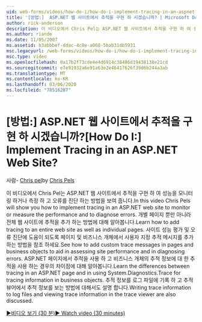 ```yaml
---
uid: web-forms/videos/how-do-i/how-do-i-implement-tracing-in-an-aspnet-web-site
title: '[방법:]  ASP.NET 웹 사이트에서 추적을 구현 하 시겠습니까? | Microsoft Docs'
author: rick-anderson
description: 이 비디오에서 Chris Pel는 ASP.NET 웹 사이트에서 추적을 구현 하 여 성능을 모니터링 하거나 측정 하 고 오류를 진단 하는 방법을 보여 줍니다.
ms.author: riande
ms.date: 11/05/2007
ms.assetid: b3abbbef-ddac-4c8e-a068-5bab31db5931
msc.legacyurl: /web-forms/videos/how-do-i/how-do-i-implement-tracing-in-an-aspnet-web-site
msc.type: video
ms.openlocfilehash: 0a17b2f73cde4e4d6914c38486d19438138e21cd
ms.sourcegitcommit: e7e91932a6e91a63e2e46417626f39d6b244a3ab
ms.translationtype: MT
ms.contentlocale: ko-KR
ms.lasthandoff: 03/06/2020
ms.locfileid: "78516287"
---
```

# <a name="how-do-i--implement-tracing-in-an-aspnet-web-site"></a><span data-ttu-id="e48d7-104">[방법:]  ASP.NET 웹 사이트에서 추적을 구현 하 시겠습니까?</span><span class="sxs-lookup"><span data-stu-id="e48d7-104">[How Do I:]  Implement Tracing in an ASP.NET Web Site?</span></span>

<span data-ttu-id="e48d7-105">사람- [Chris pel](https://twitter.com/chrispels)</span><span class="sxs-lookup"><span data-stu-id="e48d7-105">by [Chris Pels](https://twitter.com/chrispels)</span></span>

<span data-ttu-id="e48d7-106">이 비디오에서 Chris Pel는 ASP.NET 웹 사이트에서 추적을 구현 하 여 성능을 모니터링 하거나 측정 하 고 오류를 진단 하는 방법을 보여 줍니다.</span><span class="sxs-lookup"><span data-stu-id="e48d7-106">In this video Chris Pels will show you how to implement tracing in an ASP.NET web site to monitor or measure the performance and to diagnose errors.</span></span> <span data-ttu-id="e48d7-107">개별 페이지 뿐만 아니라 전체 웹 사이트에 추적을 추가 하는 방법에 대해 알아봅니다.</span><span class="sxs-lookup"><span data-stu-id="e48d7-107">Learn how to add tracing to an entire web site as well as individual pages.</span></span> <span data-ttu-id="e48d7-108">사이트 성능 평가 및 오류 진단에 도움이 되도록 페이지 및 비즈니스 개체에서 사용자 지정 추적 메시지를 추가 하는 방법을 참조 하세요.</span><span class="sxs-lookup"><span data-stu-id="e48d7-108">See how to add custom trace messages in pages and business objects to aid in assessing site performance and in diagnosing errors.</span></span> <span data-ttu-id="e48d7-109">ASP.NET 페이지에서 추적을 사용 하 고 비즈니스 개체의 추적 정보에 대 한 추적을 사용 하는 경우의 차이점에 대해 알아봅니다.</span><span class="sxs-lookup"><span data-stu-id="e48d7-109">Learn the differences between tracing in an ASP.NET page and in using System.Diagnostics.Trace for tracing information in business objects.</span></span> <span data-ttu-id="e48d7-110">추적 정보를 로그 파일에 기록 하 고 추적 뷰어에서 추적 정보를 보는 방법에 대해서도 설명 합니다.</span><span class="sxs-lookup"><span data-stu-id="e48d7-110">Writing trace information to log files and viewing trace information in the trace viewer are also discussed.</span></span>

[<span data-ttu-id="e48d7-111">&#9654;비디오 보기 (30 분)</span><span class="sxs-lookup"><span data-stu-id="e48d7-111">&#9654; Watch video (30 minutes)</span></span>](https://channel9.msdn.com/Blogs/ASP-NET-Site-Videos/how-do-i-implement-tracing-in-an-aspnet-web-site)
